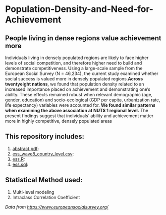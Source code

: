 # Population-Density-and-Need-for-Achievement
## People living in dense regions value achievement more 

Individuals living in densely populated regions are likely to face higher levels of social competition, and therefore higher need to build and demonstrate competitiveness. Using a large-scale sample from the European Social Survey (N = 46,234), the current study examined whether social success is valued more in densely populated regions.**Across twentyeight nations**, we found that population density related to an increased importance placed on achievement and demonstrating one’s ability. These effects remained robust when relevant demographic (age, gender, education) and socio-ecological (GDP per capita, urbanization rate, life expectancy) variables were accounted for. **We found similar patterns when examining the above association at NUTS 1 regional level.** The present findings suggest that individuals’ ability and achievement matter more in highly competitive, densely populated areas

## This repository includes:
1. [abstract.pdf](): 
2. [ess_wave8_country_level.csv](https://github.com/yyklee/Population-Density-and-Need-for-Achievement/blob/main/ess_wave8_country_level.csv):
3. [ess.R](https://github.com/yyklee/Population-Density-and-Need-for-Achievement/blob/main/ess.R):
4. [ess.sql]():

## Statistical Method used:
1. Multi-level modeling
2. Intraclass Correlation Coefficient

*Data from https://www.europeansocialsurvey.org/*
